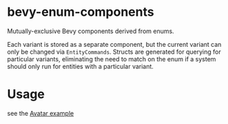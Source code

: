 # bevy-enum-components
Mutually-exclusive Bevy components derived from enums.

Each variant is stored as a separate component, but the current variant can only be changed via `EntityCommands`.
Structs are generated for querying for particular variants, eliminating the need to match on the enum if a system
should only run for entities with a particular variant.

# Usage
see the [Avatar example](examples/avatar.rs)

